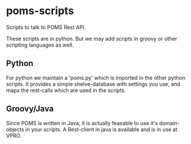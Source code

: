 poms-scripts
============

Scripts to talk to POMS Rest API.

These scripts are in python. But we may add scripts in groovy or other scripting languages as well.

Python
------
For python we maintain a 'poms.py' which is imported in the other python scripts. It provides a simple shelve-database with settings you use, and maps the rest-calls which are used in the scripts.

Groovy/Java
-----------
Since POMS is written in Java, it is actually feasable to use it's domain-objects in your scripts. A Rest-client in java is available and is in use at VPRO. 

